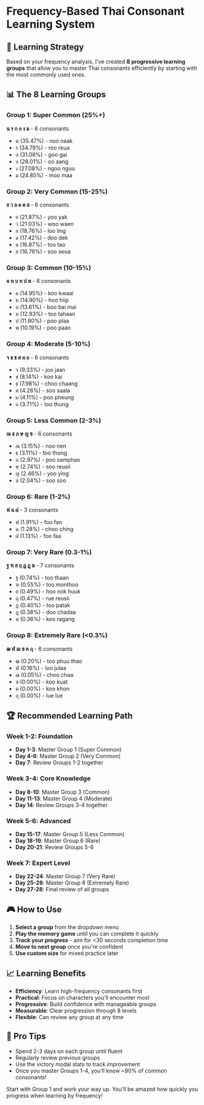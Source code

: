 # Frequency-Based Thai Consonant Learning System

## 🎯 Learning Strategy

Based on your frequency analysis, I've created **8 progressive learning groups** that allow you to master Thai consonants efficiently by starting with the most commonly used ones.

## 📊 The 8 Learning Groups

### **Group 1: Super Common (25%+)**
**น ร ก อ ง ม** - 6 consonants
- น (35.47%) - noo naak
- ร (34.79%) - roo reua  
- ก (31.08%) - goo gai
- อ (28.01%) - oo aang
- ง (27.08%) - ngoo nguu
- ม (24.85%) - moo maa

### **Group 2: Very Common (15-25%)**
**ย ว ล ด ต ส** - 6 consonants
- ย (21.87%) - yoo yak
- ว (21.03%) - woo waen
- ล (18.76%) - loo ling
- ด (17.42%) - doo dek
- ต (16.87%) - too tao
- ส (16.79%) - soo seua

### **Group 3: Common (10-15%)**
**ค ห บ ท ป พ** - 6 consonants
- ค (14.95%) - koo kwaai
- ห (14.90%) - hoo hiip
- บ (13.61%) - boo bai mai
- ท (12.93%) - too tahaan
- ป (11.80%) - poo plaa
- พ (10.19%) - poo paan

### **Group 4: Moderate (5-10%)**
**จ ข ช ศ ผ ถ** - 6 consonants
- จ (9.33%) - joo jaan
- ข (8.14%) - koo kai
- ช (7.98%) - choo chaang
- ศ (4.26%) - soo saala
- ผ (4.11%) - poo pheung
- ถ (3.71%) - too thung

### **Group 5: Less Common (2-3%)**
**ณ ธ ภ ษ ญ ซ** - 6 consonants
- ณ (3.15%) - noo nen
- ธ (3.11%) - too thong
- ภ (2.97%) - poo samphao
- ษ (2.74%) - soo reusii
- ญ (2.46%) - yoo ying
- ซ (2.04%) - soo soo

### **Group 6: Rare (1-2%)**
**ฟ ฉ ฝ** - 3 consonants
- ฟ (1.91%) - foo fan
- ฉ (1.28%) - choo ching
- ฝ (1.13%) - foo faa

### **Group 7: Very Rare (0.3-1%)**
**ฐ ฑ ฮ ฤ ฏ ฎ ฆ** - 7 consonants
- ฐ (0.74%) - too thaan
- ฑ (0.55%) - too monthoo
- ฮ (0.49%) - hoo nok huuk
- ฤ (0.47%) - rue reusii
- ฏ (0.40%) - too patak
- ฎ (0.38%) - doo chadaa
- ฆ (0.36%) - koo ragang

### **Group 8: Extremely Rare (<0.3%)**
**ฒ ฬ ฌ ฃ ฅ ฦ** - 6 consonants
- ฒ (0.20%) - too phuu thao
- ฬ (0.16%) - loo julaa
- ฌ (0.05%) - choo chəə
- ฃ (0.00%) - koo kuat
- ฅ (0.00%) - koo khon
- ฦ (0.00%) - lue lue

## 🏆 Recommended Learning Path

### **Week 1-2: Foundation**
- **Day 1-3**: Master Group 1 (Super Common)
- **Day 4-6**: Master Group 2 (Very Common)
- **Day 7**: Review Groups 1-2 together

### **Week 3-4: Core Knowledge**
- **Day 8-10**: Master Group 3 (Common)
- **Day 11-13**: Master Group 4 (Moderate)
- **Day 14**: Review Groups 3-4 together

### **Week 5-6: Advanced**
- **Day 15-17**: Master Group 5 (Less Common)
- **Day 18-19**: Master Group 6 (Rare)
- **Day 20-21**: Review Groups 5-6

### **Week 7: Expert Level**
- **Day 22-24**: Master Group 7 (Very Rare)
- **Day 25-26**: Master Group 8 (Extremely Rare)
- **Day 27-28**: Final review of all groups

## 🎮 How to Use

1. **Select a group** from the dropdown menu
2. **Play the memory game** until you can complete it quickly
3. **Track your progress** - aim for <30 seconds completion time
4. **Move to next group** once you're confident
5. **Use custom size** for mixed practice later

## 📈 Learning Benefits

- **Efficiency**: Learn high-frequency consonants first
- **Practical**: Focus on characters you'll encounter most
- **Progressive**: Build confidence with manageable groups
- **Measurable**: Clear progression through 8 levels
- **Flexible**: Can review any group at any time

## 🚀 Pro Tips

- Spend 2-3 days on each group until fluent
- Regularly review previous groups
- Use the victory modal stats to track improvement
- Once you master Groups 1-4, you'll know ~90% of common consonants!

Start with Group 1 and work your way up. You'll be amazed how quickly you progress when learning by frequency!
